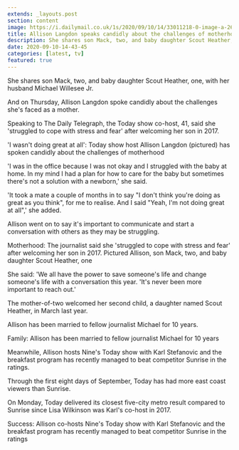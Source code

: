 ```yaml
---
extends: _layouts.post
section: content
image: https://i.dailymail.co.uk/1s/2020/09/10/14/33011218-0-image-a-26_1599744210309.jpg 
title: Allison Langdon speaks candidly about the challenges of motherhood 
description: She shares son Mack, two, and baby daughter Scout Heather, one, with her husband Michael Willesee Jr. 
date: 2020-09-10-14-43-45 
categories: [latest, tv] 
featured: true 
--- 
```

She shares son Mack, two, and baby daughter Scout Heather, one, with her husband Michael Willesee Jr.

And on Thursday, Allison Langdon spoke candidly about the challenges she's faced as a mother.

Speaking to The Daily Telegraph, the Today show co-host, 41, said she 'struggled to cope with stress and fear' after welcoming her son in 2017.

'I wasn't doing great at all': Today show host Allison Langdon (pictured) has spoken candidly about the challenges of motherhood 

'I was in the office because I was not okay and I struggled with the baby at home. In my mind I had a plan for how to care for the baby but sometimes there's not a solution with a newborn,' she said.

'It took a mate a couple of months in to say "I don't think you're doing as great as you think", for me to realise. And I said "Yeah, I'm not doing great at all",' she added.

Allison went on to say it's important to communicate and start a conversation with others as they may be struggling. 

Motherhood: The journalist said she 'struggled to cope with stress and fear' after welcoming her son in 2017. Pictured Allison, son Mack, two, and baby daughter Scout Heather, one

She said: 'We all have the power to save someone's life and change someone's life with a conversation this year. 'It's never been more important to reach out.'

The mother-of-two welcomed her second child, a daughter named Scout Heather, in March last year. 

Allison has been married to fellow journalist Michael for 10 years.

Family: Allison has been married to fellow journalist Michael for 10 years

Meanwhile, Allison hosts Nine's Today show with Karl Stefanovic and the breakfast program has recently managed to beat competitor Sunrise in the ratings.

Through the first eight days of September, Today has had more east coast viewers than Sunrise.

On Monday, Today delivered its closest five-city metro result compared to Sunrise since Lisa Wilkinson was Karl's co-host in 2017.

Success: Allison co-hosts Nine's Today show with Karl Stefanovic and the breakfast program has recently managed to beat competitor Sunrise in the ratings


